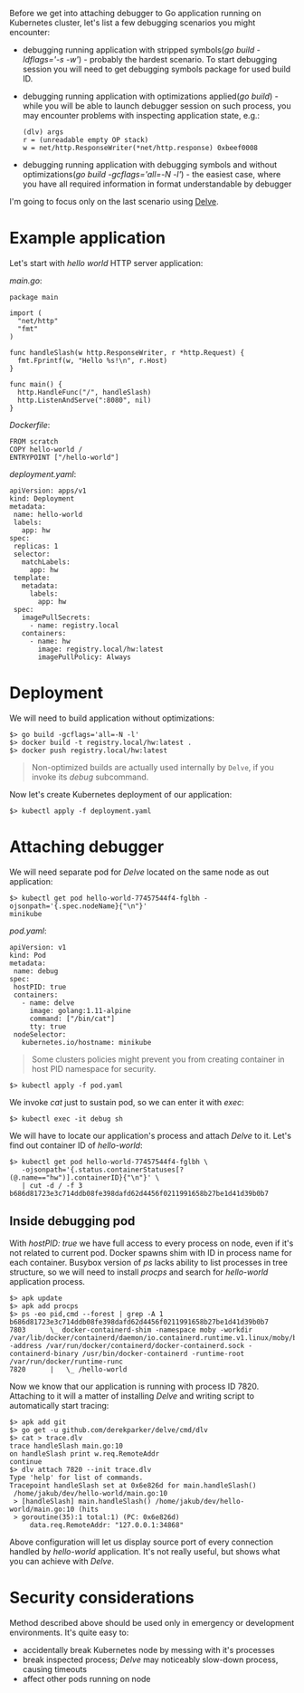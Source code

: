 Before we get into attaching debugger to Go application running on Kubernetes
cluster, let's list a few debugging scenarios you might encounter:

- debugging running application with stripped symbols(*go
  build -ldflags='-s -w'*) - probably the hardest scenario. To start debugging
  session you will need to get debugging symbols package for used build ID.
- debugging running application with optimizations applied(*go build*) - while you will
  be able to launch debugger session on such process, you may encounter problems
  with inspecting application state, e.g.:

  ```
  (dlv) args
  r = (unreadable empty OP stack)
  w = net/http.ResponseWriter(*net/http.response) 0xbeef0008
  ```

- debugging running application with debugging symbols and without optimizations(*go
  build -gcflags='all=-N -l'*) - the easiest case, where you have all required
  information in format understandable by debugger

I'm going to focus only on the last scenario using
[Delve](https://github.com/derekparker/delve).

# Example application

Let's start with *hello world* HTTP server application:

*main.go*:

```
package main

import (
  "net/http"
  "fmt"
)

func handleSlash(w http.ResponseWriter, r *http.Request) {
  fmt.Fprintf(w, "Hello %s!\n", r.Host)
}

func main() {
  http.HandleFunc("/", handleSlash)
  http.ListenAndServe(":8080", nil)
}
```


*Dockerfile*:

```
FROM scratch
COPY hello-world /
ENTRYPOINT ["/hello-world"]
```

*deployment.yaml*:

```
apiVersion: apps/v1
kind: Deployment
metadata:
 name: hello-world
 labels:
   app: hw
spec:
 replicas: 1
 selector:
   matchLabels:
     app: hw
 template:
   metadata:
     labels:
       app: hw
 spec:
   imagePullSecrets:
     - name: registry.local
   containers:
     - name: hw
       image: registry.local/hw:latest
       imagePullPolicy: Always
```


# Deployment

We will need to build application without optimizations:

```
$> go build -gcflags='all=-N -l'
$> docker build -t registry.local/hw:latest .
$> docker push registry.local/hw:latest
```

> Non-optimized builds are actually used internally by `Delve`, if you invoke its
  *debug* subcommand.

Now let's create Kubernetes deployment of our application:

```
$> kubectl apply -f deployment.yaml
```

# Attaching debugger

We will need separate pod for *Delve* located on the same node as out
application:

```
$> kubectl get pod hello-world-77457544f4-fglbh -ojsonpath='{.spec.nodeName}{"\n"}'
minikube
```

*pod.yaml*:

```
apiVersion: v1
kind: Pod
metadata:
 name: debug
spec:
 hostPID: true
 containers:
   - name: delve
     image: golang:1.11-alpine
     command: ["/bin/cat"]
     tty: true
 nodeSelector:
   kubernetes.io/hostname: minikube
```

> Some clusters policies might prevent you from creating container in
  host PID namespace for security.

```
$> kubectl apply -f pod.yaml
```

We invoke *cat* just to sustain pod, so we can enter it with *exec*:

```
$> kubectl exec -it debug sh
```

We will have to locate our application's process and attach *Delve* to it. Let's
find out container ID of *hello-world*:

```
$> kubectl get pod hello-world-77457544f4-fglbh \
   -ojsonpath='{.status.containerStatuses[?(@.name=="hw")].containerID}{"\n"}' \
   | cut -d / -f 3
b686d81723e3c714ddb08fe398dafd62d4456f0211991658b27be1d41d39b0b7
```


## Inside debugging pod

With *hostPID: true* we have full access to every process on node, even if it's
not related to current pod. Docker spawns shim with ID in process name for each
container. Busybox version of *ps* lacks ability to list processes in tree
structure, so we will need to install *procps* and search for *hello-world*
application process.

```
$> apk update
$> apk add procps
$> ps -eo pid,cmd --forest | grep -A 1 b686d81723e3c714ddb08fe398dafd62d4456f0211991658b27be1d41d39b0b7
7803      \_ docker-containerd-shim -namespace moby -workdir /var/lib/docker/containerd/daemon/io.containerd.runtime.v1.linux/moby/b686d81723e3c714ddb08fe398dafd62d4456f0211991658b27be1d41d39b0b7 -address /var/run/docker/containerd/docker-containerd.sock -containerd-binary /usr/bin/docker-containerd -runtime-root /var/run/docker/runtime-runc
7820      |   \_ /hello-world
```

Now we know that our application is running with process ID 7820.
Attaching to it will a matter of installing *Delve* and writing script to
automatically start tracing:

```
$> apk add git
$> go get -u github.com/derekparker/delve/cmd/dlv
$> cat > trace.dlv
trace handleSlash main.go:10
on handleSlash print w.req.RemoteAddr
continue
$> dlv attach 7820 --init trace.dlv
Type 'help' for list of commands.
Tracepoint handleSlash set at 0x6e826d for main.handleSlash()
 /home/jakub/dev/hello-world/main.go:10
 > [handleSlash] main.handleSlash() /home/jakub/dev/hello-world/main.go:10 (hits
 > goroutine(35):1 total:1) (PC: 0x6e826d)
     data.req.RemoteAddr: "127.0.0.1:34868"
```

Above configuration will let us display source port of every connection handled
by *hello-world* application. It's not really useful, but shows what you can
achieve with *Delve*.

# Security considerations

Method described above should be used only in emergency or development
environments. It's quite easy to:

- accidentally break Kubernetes node by messing with it's processes
- break inspected process; *Delve* may noticeably slow-down process, causing
  timeouts
- affect other pods running on node
